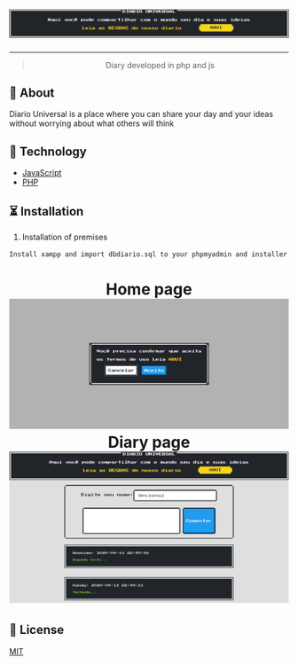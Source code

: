 <h1 align="center">
    <img alt="Diário Universal" title="" src="/img/logodiario.png" />
</h1>

---

<blockquote align="center">
	Diary developed in php and js
</blockquote>

## 📌 About
Diario Universal is a place where you can share your day and your ideas without worrying about what others will think

## 🚀 Technology

- [JavaScript](https://developer.mozilla.org/pt-BR/docs/Web/JavaScript)
- [PHP](https://www.php.net/)

## ⏳ Installation

1. Installation of premises
```
Install xampp and import dbdiario.sql to your phpmyadmin and installer
```
<h1 align="center">
    Home page
    <img alt="Diario" title="" src="/img/layout-inicio.png" />
    Diary page
    <img alt="Diario" title="" src="/img/layout-principal.png" />
</h1>

## 📝 License
[MIT]('LICENSE')